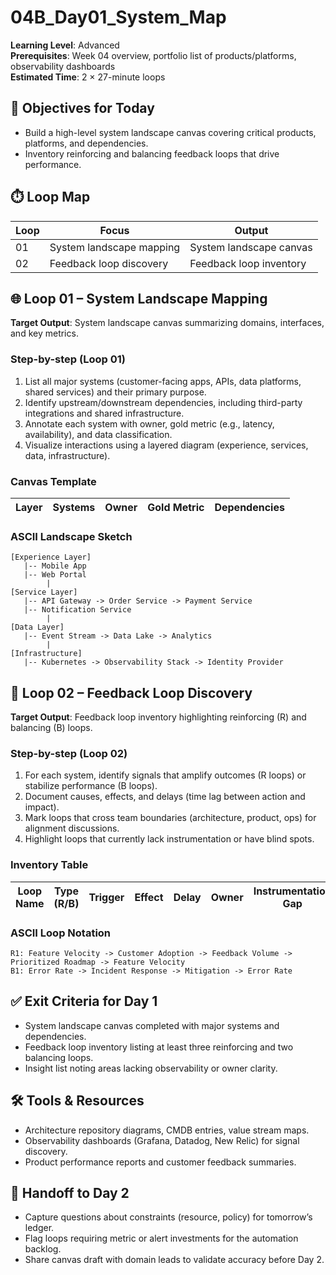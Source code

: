 # 04B_Day01_System_Map

**Learning Level**: Advanced  
**Prerequisites**: Week 04 overview, portfolio list of products/platforms, observability dashboards  
**Estimated Time**: 2 × 27-minute loops

## 🎯 Objectives for Today

- Build a high-level system landscape canvas covering critical products, platforms, and dependencies.
- Inventory reinforcing and balancing feedback loops that drive performance.

## ⏱️ Loop Map

| Loop | Focus | Output |
| --- | --- | --- |
| 01 | System landscape mapping | System landscape canvas |
| 02 | Feedback loop discovery | Feedback loop inventory |

## 🌐 Loop 01 – System Landscape Mapping

**Target Output**: System landscape canvas summarizing domains, interfaces, and key metrics.

### Step-by-step (Loop 01)

1. List all major systems (customer-facing apps, APIs, data platforms, shared services) and their primary purpose.
2. Identify upstream/downstream dependencies, including third-party integrations and shared infrastructure.
3. Annotate each system with owner, gold metric (e.g., latency, availability), and data classification.
4. Visualize interactions using a layered diagram (experience, services, data, infrastructure).

### Canvas Template

| Layer | Systems | Owner | Gold Metric | Dependencies |
| --- | --- | --- | --- | --- |

### ASCII Landscape Sketch

```text
[Experience Layer]
   |-- Mobile App
   |-- Web Portal
        |
[Service Layer]
   |-- API Gateway -> Order Service -> Payment Service
   |-- Notification Service
        |
[Data Layer]
   |-- Event Stream -> Data Lake -> Analytics
        |
[Infrastructure]
   |-- Kubernetes -> Observability Stack -> Identity Provider
```

## 🔁 Loop 02 – Feedback Loop Discovery

**Target Output**: Feedback loop inventory highlighting reinforcing (R) and balancing (B) loops.

### Step-by-step (Loop 02)

1. For each system, identify signals that amplify outcomes (R loops) or stabilize performance (B loops).
2. Document causes, effects, and delays (time lag between action and impact).
3. Mark loops that cross team boundaries (architecture, product, ops) for alignment discussions.
4. Highlight loops that currently lack instrumentation or have blind spots.

### Inventory Table

| Loop Name | Type (R/B) | Trigger | Effect | Delay | Owner | Instrumentation Gap |
| --- | --- | --- | --- | --- | --- | --- |

### ASCII Loop Notation

```text
R1: Feature Velocity -> Customer Adoption -> Feedback Volume -> Prioritized Roadmap -> Feature Velocity
B1: Error Rate -> Incident Response -> Mitigation -> Error Rate
```

## ✅ Exit Criteria for Day 1

- System landscape canvas completed with major systems and dependencies.
- Feedback loop inventory listing at least three reinforcing and two balancing loops.
- Insight list noting areas lacking observability or owner clarity.

## 🛠️ Tools & Resources

- Architecture repository diagrams, CMDB entries, value stream maps.
- Observability dashboards (Grafana, Datadog, New Relic) for signal discovery.
- Product performance reports and customer feedback summaries.

## 🔄 Handoff to Day 2

- Capture questions about constraints (resource, policy) for tomorrow’s ledger.
- Flag loops requiring metric or alert investments for the automation backlog.
- Share canvas draft with domain leads to validate accuracy before Day 2.
